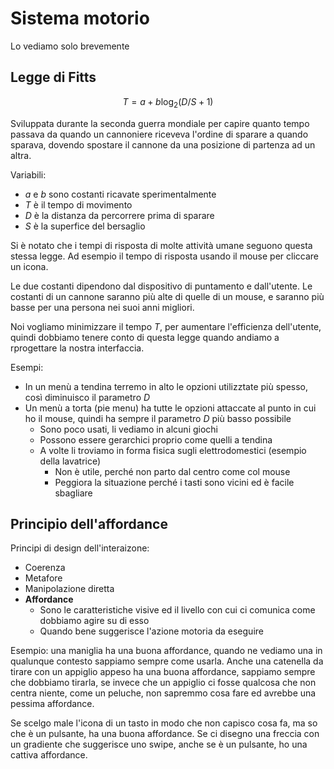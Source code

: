 # Sistema motorio

Lo vediamo solo brevemente

## Legge di Fitts

$$T=a+b\log_2(D/S+1)$$

Sviluppata durante la seconda guerra mondiale per capire quanto tempo passava da quando un cannoniere riceveva l'ordine di sparare a quando sparava, dovendo spostare il cannone da una posizione di partenza ad un altra.

Variabili:
* $a$ e $b$ sono costanti ricavate sperimentalmente
* $T$ è il tempo di movimento
* $D$ è la distanza da percorrere prima di sparare
* $S$ è la superfice del bersaglio

Si è notato che i tempi di risposta di molte attività umane seguono questa stessa legge.
Ad esempio il tempo di risposta usando il mouse per cliccare un icona.

Le due costanti dipendono dal dispositivo di puntamento e dall'utente.
Le costanti di un cannone saranno più alte di quelle di un mouse, e saranno più basse per una persona nei suoi anni migliori.

Noi vogliamo minimizzare il tempo $T$, per aumentare l'efficienza dell'utente, quindi dobbiamo tenere conto di questa legge quando andiamo a rprogettare la nostra interfaccia.

Esempi:
* In un menù a tendina terremo in alto le opzioni utilizztate più spesso, così diminuisco il parametro $D$
* Un menù a torta (pie menu) ha tutte le opzioni attaccate al punto in cui ho il mouse, quindi ha sempre il parametro $D$ più basso possibile
  * Sono poco usati, li vediamo in alcuni giochi
  * Possono essere gerarchici proprio come quelli a tendina
  * A volte li troviamo in forma fisica sugli elettrodomestici (esempio della lavatrice)
    * Non è utile, perché non parto dal centro come col mouse
    * Peggiora la situazione perché i tasti sono vicini ed è facile sbagliare

## Principio dell'affordance

Principi di design dell'interaizone:
* Coerenza
* Metafore
* Manipolazione diretta
* **Affordance**
  * Sono le caratteristiche visive ed il livello con cui ci comunica come dobbiamo agire su di esso
  * Quando bene suggerisce l'azione motoria da eseguire

Esempio: una maniglia ha una buona affordance, quando ne vediamo una in qualunque contesto sappiamo sempre come usarla.
Anche una catenella da tirare con un appiglio appeso ha una buona affordance, sappiamo sempre che dobbiamo tirarla, se invece che un appiglio ci fosse qualcosa che non centra niente, come un peluche, non sapremmo cosa fare ed avrebbe una pessima affordance.

Se scelgo male l'icona di un tasto in modo che non capisco cosa fa, ma so che è un pulsante, ha una buona affordance. Se ci disegno una freccia con un gradiente che suggerisce uno swipe, anche se è un pulsante, ho una cattiva affordance.

